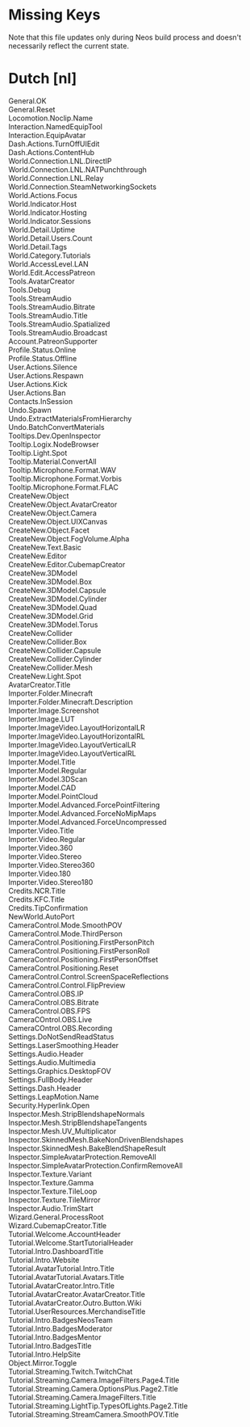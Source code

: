 # Missing Keys
Note that this file updates only during Neos build process and doesn't necessarily reflect the current state.

# Dutch [nl]
General.OK  
General.Reset  
Locomotion.Noclip.Name  
Interaction.NamedEquipTool  
Interaction.EquipAvatar  
Dash.Actions.TurnOffUIEdit  
Dash.Actions.ContentHub  
World.Connection.LNL.DirectIP  
World.Connection.LNL.NATPunchthrough  
World.Connection.LNL.Relay  
World.Connection.SteamNetworkingSockets  
World.Actions.Focus  
World.Indicator.Host  
World.Indicator.Hosting  
World.Indicator.Sessions  
World.Detail.Uptime  
World.Detail.Users.Count  
World.Detail.Tags  
World.Category.Tutorials  
World.AccessLevel.LAN  
World.Edit.AccessPatreon  
Tools.AvatarCreator  
Tools.Debug  
Tools.StreamAudio  
Tools.StreamAudio.Bitrate  
Tools.StreamAudio.Title  
Tools.StreamAudio.Spatialized  
Tools.StreamAudio.Broadcast  
Account.PatreonSupporter  
Profile.Status.Online  
Profile.Status.Offline  
User.Actions.Silence  
User.Actions.Respawn  
User.Actions.Kick  
User.Actions.Ban  
Contacts.InSession  
Undo.Spawn  
Undo.ExtractMaterialsFromHierarchy  
Undo.BatchConvertMaterials  
Tooltips.Dev.OpenInspector  
Tooltip.Logix.NodeBrowser  
Tooltip.Light.Spot  
Tooltip.Material.ConvertAll  
Tooltip.Microphone.Format.WAV  
Tooltip.Microphone.Format.Vorbis  
Tooltip.Microphone.Format.FLAC  
CreateNew.Object  
CreateNew.Object.AvatarCreator  
CreateNew.Object.Camera  
CreateNew.Object.UIXCanvas  
CreateNew.Object.Facet  
CreateNew.Object.FogVolume.Alpha  
CreateNew.Text.Basic  
CreateNew.Editor  
CreateNew.Editor.CubemapCreator  
CreateNew.3DModel  
CreateNew.3DModel.Box  
CreateNew.3DModel.Capsule  
CreateNew.3DModel.Cylinder  
CreateNew.3DModel.Quad  
CreateNew.3DModel.Grid  
CreateNew.3DModel.Torus  
CreateNew.Collider  
CreateNew.Collider.Box  
CreateNew.Collider.Capsule  
CreateNew.Collider.Cylinder  
CreateNew.Collider.Mesh  
CreateNew.Light.Spot  
AvatarCreator.Title  
Importer.Folder.Minecraft  
Importer.Folder.Minecraft.Description  
Importer.Image.Screenshot  
Importer.Image.LUT  
Importer.ImageVideo.LayoutHorizontalLR  
Importer.ImageVideo.LayoutHorizontalRL  
Importer.ImageVideo.LayoutVerticalLR  
Importer.ImageVideo.LayoutVerticalRL  
Importer.Model.Title  
Importer.Model.Regular  
Importer.Model.3DScan  
Importer.Model.CAD  
Importer.Model.PointCloud  
Importer.Model.Advanced.ForcePointFiltering  
Importer.Model.Advanced.ForceNoMipMaps  
Importer.Model.Advanced.ForceUncompressed  
Importer.Video.Title  
Importer.Video.Regular  
Importer.Video.360  
Importer.Video.Stereo  
Importer.Video.Stereo360  
Importer.Video.180  
Importer.Video.Stereo180  
Credits.NCR.Title  
Credits.KFC.Title  
Credits.TipConfirmation  
NewWorld.AutoPort  
CameraControl.Mode.SmoothPOV  
CameraControl.Mode.ThirdPerson  
CameraControl.Positioning.FirstPersonPitch  
CameraControl.Positioning.FirstPersonRoll  
CameraControl.Positioning.FirstPersonOffset  
CameraControl.Positioning.Reset  
CameraControl.Control.ScreenSpaceReflections  
CameraControl.Control.FlipPreview  
CameraControl.OBS.IP  
CameraControl.OBS.Bitrate  
CameraControl.OBS.FPS  
CameraCOntrol.OBS.Live  
CameraCOntrol.OBS.Recording  
Settings.DoNotSendReadStatus  
Settings.LaserSmoothing.Header  
Settings.Audio.Header  
Settings.Audio.Multimedia  
Settings.Graphics.DesktopFOV  
Settings.FullBody.Header  
Settings.Dash.Header  
Settings.LeapMotion.Name  
Security.Hyperlink.Open  
Inspector.Mesh.StripBlendshapeNormals  
Inspector.Mesh.StripBlendshapeTangents  
Inspector.Mesh.UV_Multiplicator  
Inspector.SkinnedMesh.BakeNonDrivenBlendshapes  
Inspector.SkinnedMesh.BakeBlendShapeResult  
Inspector.SimpleAvatarProtection.RemoveAll  
Inspector.SimpleAvatarProtection.ConfirmRemoveAll  
Inspector.Texture.Variant  
Inspector.Texture.Gamma  
Inspector.Texture.TileLoop  
Inspector.Texture.TileMirror  
Inspector.Audio.TrimStart  
Wizard.General.ProcessRoot  
Wizard.CubemapCreator.Title  
Tutorial.Welcome.AccountHeader  
Tutorial.Welcome.StartTutorialHeader  
Tutorial.Intro.DashboardTitle  
Tutorial.Intro.Website  
Tutorial.AvatarTutorial.Intro.Title  
Tutorial.AvatarTutorial.Avatars.Title  
Tutorial.AvatarCreator.Intro.Title  
Tutorial.AvatarCreator.AvatarCreator.Title  
Tutorial.AvatarCreator.Outro.Button.Wiki  
Tutorial.UserResources.MerchandiseTitle  
Tutorial.Intro.BadgesNeosTeam  
Tutorial.Intro.BadgesModerator  
Tutorial.Intro.BadgesMentor  
Tutorial.Intro.BadgesTitle  
Tutorial.Intro.HelpSite  
Object.Mirror.Toggle  
Tutorial.Streaming.Twitch.TwitchChat  
Tutorial.Streaming.Camera.ImageFilters.Page4.Title  
Tutorial.Streaming.Camera.OptionsPlus.Page2.Title  
Tutorial.Streaming.Camera.ImageFilters.Title  
Tutorial.Streaming.LightTip.TypesOfLights.Page2.Title  
Tutorial.Streaming.StreamCamera.SmoothPOV.Title  

